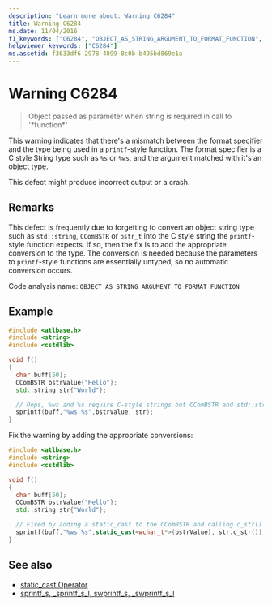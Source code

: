 ```yaml
---
description: "Learn more about: Warning C6284"
title: Warning C6284
ms.date: 11/04/2016
f1_keywords: ["C6284", "OBJECT_AS_STRING_ARGUMENT_TO_FORMAT_FUNCTION", "__WARNING_OBJECT_AS_STRING_ARGUMENT_TO_FORMAT_FUNCTION"]
helpviewer_keywords: ["C6284"]
ms.assetid: f3633df6-2978-4899-8c0b-b495bd869e1a
---
```

# Warning C6284

> Object passed as parameter when string is required in call to '*function\*'

This warning indicates that there's a mismatch between the format specifier and the type being used in a `printf`-style function.  The format specifier is a C style String type such as `%s` or `%ws`, and the argument matched with it's an object type.

This defect might produce incorrect output or a crash.

## Remarks

This defect is frequently due to forgetting to convert an object string type such as `std::string`, `CComBSTR` or `bstr_t` into the C style string the `printf`-style function expects.  If so, then the fix is to add the appropriate conversion to the type. The conversion is needed because the parameters to `printf`-style functions are essentially untyped, so no automatic conversion occurs.

Code analysis name: `OBJECT_AS_STRING_ARGUMENT_TO_FORMAT_FUNCTION`

## Example

```cpp
#include <atlbase.h>
#include <string>
#include <cstdlib>

void f()
{
  char buff[50];
  CComBSTR bstrValue{"Hello"};
  std::string str{"World"};

  // Oops, %ws and %s require C-style strings but CComBSTR and std::strings are being passed instead
  sprintf(buff,"%ws %s",bstrValue, str);
}
```

Fix the warning by adding the appropriate conversions:

```cpp
#include <atlbase.h>
#include <string>
#include <cstdlib>

void f()
{
  char buff[50];
  CComBSTR bstrValue{"Hello"};
  std::string str{"World"};

  // Fixed by adding a static_cast to the CComBSTR and calling c_str() on the std::string
  sprintf(buff,"%ws %s",static_cast<wchar_t*>(bstrValue), str.c_str());
}
```

## See also

- [static_cast Operator](../cpp/static-cast-operator.md)
- [sprintf_s, _sprintf_s_l, swprintf_s, _swprintf_s_l](../c-runtime-library/reference/sprintf-s-sprintf-s-l-swprintf-s-swprintf-s-l.md)
